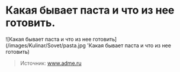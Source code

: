 # Какая бывает паста и что из нее готовить.
![Какая бывает паста и что из нее готовить](/images/Kulinar/Sovet/pasta.jpg 'Какая бывает паста и что из нее готовить)

> Источник: www.adme.ru
